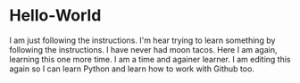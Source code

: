 # Hello-World
I am just following the instructions.
I'm hear trying to learn something by following the instructions. I have never had moon tacos. 
Here I am again, learning this one more time.  I am a time and againer learner.  I am editing this again so I can learn Python and learn how to work with Github too.
